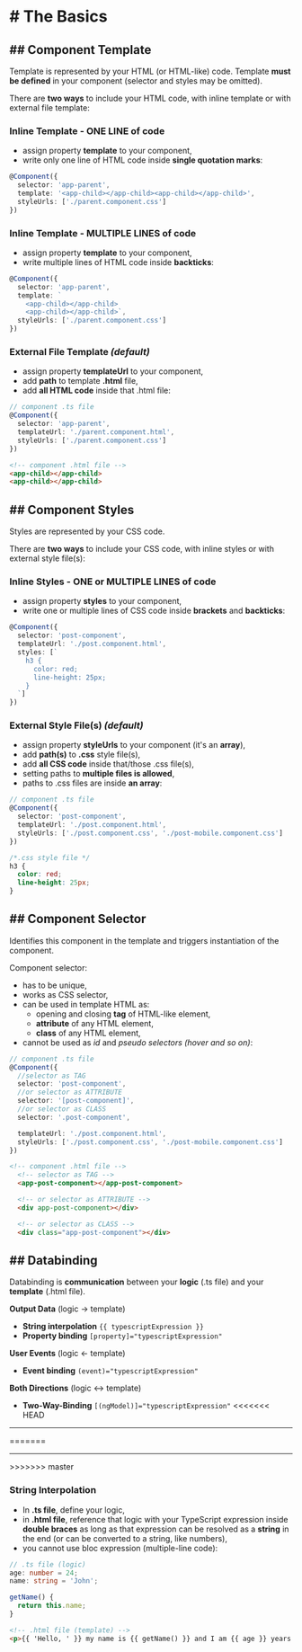 
# # The Basics

## ## Component Template
Template is represented by your HTML (or HTML-like) code. Template **must be defined** in your component (selector and styles may be omitted).

There are **two ways** to include your HTML code, with inline template or with external file template:

### Inline Template - ONE LINE of code
- assign property **template** to your component, 
- write only one line of HTML code inside **single quotation marks**:
```typescript
@Component({
  selector: 'app-parent',
  template: '<app-child></app-child><app-child></app-child>',
  styleUrls: ['./parent.component.css']
})
```

### Inline Template - MULTIPLE LINES of code
- assign property **template** to your component, 
- write multiple lines of HTML code inside **backticks**:
```typescript
@Component({
  selector: 'app-parent',
  template: `
	<app-child></app-child>
	<app-child></app-child>`,
  styleUrls: ['./parent.component.css']
})
```

### External File Template _(default)_
- assign property **templateUrl** to your component, 
- add **path** to template **.html** file,
- add **all HTML code** inside that .html file:
```typescript
// component .ts file
@Component({
  selector: 'app-parent',
  templateUrl: './parent.component.html',
  styleUrls: ['./parent.component.css']
})
```
```html
<!-- component .html file -->
<app-child></app-child>
<app-child></app-child>
```

## ## Component Styles
Styles are represented by your CSS code.

There are **two ways** to include your CSS code, with inline styles or with external style file(s):

### Inline Styles - ONE or MULTIPLE LINES of code
- assign property **styles** to your component, 
- write one or multiple lines of CSS code inside **brackets** and **backticks**:
```typescript
@Component({
  selector: 'post-component',
  templateUrl: './post.component.html',
  styles: [`
	h3 {
      color: red;
      line-height: 25px;
    }
  `]
})
```

### External Style File(s) _(default)_
- assign property **styleUrls** to your component (it's an **array**), 
- add **path(s)** to **.css** style file(s),
- add **all CSS code** inside that/those .css file(s),
- setting paths to **multiple files is allowed**,
- paths to .css files are inside **an array**:
```typescript
// component .ts file
@Component({
  selector: 'post-component',
  templateUrl: './post.component.html',
  styleUrls: ['./post.component.css', './post-mobile.component.css']
})
```
```css
/*.css style file */
h3 {
  color: red;
  line-height: 25px;
}
```

## ## Component Selector
Identifies this component in the template and triggers instantiation of the component.

Component selector:
- has to be unique,
- works as CSS selector,
- can be used in template HTML as: 
  - opening and closing **tag** of HTML-like element,
  - **attribute** of any HTML element, 
  - **class** of any HTML element,
- cannot be used as _id_ and _pseudo selectors (hover and so on)_:
```typescript
// component .ts file
@Component({
  //selector as TAG
  selector: 'post-component',
  //or selector as ATTRIBUTE
  selector: '[post-component]',
  //or selector as CLASS
  selector: '.post-component',

  templateUrl: './post.component.html',
  styleUrls: ['./post.component.css', './post-mobile.component.css']
})
```
```html
<!-- component .html file -->
  <!-- selector as TAG -->
  <app-post-component></app-post-component>

  <!-- or selector as ATTRIBUTE -->
  <div app-post-component></div>

  <!-- or selector as CLASS -->
  <div class="app-post-component"></div>
```

## ## Databinding
Databinding is **communication** between your **logic** (.ts file) and your **template** (.html file).

**Output Data** (logic → template)
- **String interpolation** `{{ typescriptExpression }}`
- **Property binding** `[property]="typescriptExpression"`

**User Events** (logic ← template)
- **Event binding** `(event)="typescriptExpression"`

**Both Directions** (logic ↔ template)
- **Two-Way-Binding** `[(ngModel)]="typescriptExpression"`
<<<<<<< HEAD
***
=======
<hr>
>>>>>>> master

### String Interpolation

- In **.ts file**, define your logic,
- in **.html file**, reference that logic with your TypeScript expression inside **double braces** as long as that expression can be resolved as a **string** in the end (or can be converted to a string, like numbers),
- you cannot use bloc expression (multiple-line code):
```typescript
// .ts file (logic)
age: number = 24;
name: string = 'John';

getName() {
  return this.name;
}
```

```html
<!-- .html file (template) -->
<p>{{ 'Hello, ' }} my name is {{ getName() }} and I am {{ age }} years old.</p>
```
 